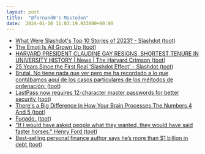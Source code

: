 ```yaml
---
layout: post
title:  "@fernand0's Mastodon"
date:  2024-01-10 11:03:19.933000+00:00
---
```

*  [What Were Slashdot's Top 10 Stories of 2023? - Slashdot ](https://meta.slashdot.org/story/24/01/01/0156259/what-were-slashdots-top-10-stories-of-202) ([toot](https://mastodon.social/@fernand0/111731317139924228))
*  [The Emoji Is All Grown Up ](https://www.theatlantic.com/technology/archive/2023/12/emoji-corporate-lawsuits-court/676967) ([toot](https://mastodon.social/@fernand0/111731175273923733))
*  [HARVARD PRESIDENT CLAUDINE GAY RESIGNS, SHORTEST TENURE IN UNIVERSITY HISTORY \| News \| The Harvard Crimson ](https://www.thecrimson.com/article/2024/1/3/claudine-gay-resign-harvard) ([toot](https://mastodon.social/@fernand0/111730868977032167))
*  [25 Years Since the First Real 'Slashdot Effect' - Slashdot ](https://tech.slashdot.org/story/24/01/03/0017242/25-years-since-the-first-real-slashdot-effec) ([toot](https://mastodon.social/@fernand0/111729210877396893))
*  [Brutal. No tiene nada que ver pero  me ha recordado a lo que contábamos aquí de los casos particulares de los méitodos de ordenación:  ](https://mastodon.social/@fernand0/111687566686850543) ([toot](https://mastodon.social/@fernand0/111728301725272157))
*  [LastPass now requires 12-character master passwords for better security ](https://www.bleepingcomputer.com/news/security/lastpass-now-requires-12-character-master-passwords-for-better-security) ([toot](https://mastodon.social/@fernand0/111727430640764445))
*  [There's a Big Difference In How Your Brain Processes The Numbers 4 And 5 ](https://www.sciencealert.com/theres-a-big-difference-in-how-your-brain-processes-the-numbers-4-and-) ([toot](https://mastodon.social/@fernand0/111727004936430870))
*  [Fugado. ](https://avecesunafoto.wordpress.com/2024/01/09/fugado) ([toot](https://mastodon.social/@fernand0/111726989654101062))
*  [&quot;If I would have asked people what they wanted, they would have said faster horses.&quot; Henry Ford ](https://mastodon.social/@fernand0/111726863373919894) ([toot](https://mastodon.social/@fernand0/111726863373919894))
*  [Best-selling personal finance author says he’s more than $1 billion in debt ](https://www.marketwatch.com/story/this-best-selling-personal-finance-author-says-hes-racked-up-more-than-1-billion-in-debt-67e8d6b) ([toot](https://mastodon.social/@fernand0/111726651500905699))
